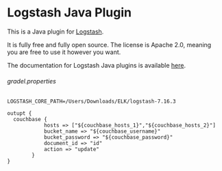 # Logstash Java Plugin

This is a Java plugin for [Logstash](https://github.com/elastic/logstash).

It is fully free and fully open source. The license is Apache 2.0, meaning you are free to use it however you want.

The documentation for Logstash Java plugins is available [here](https://www.elastic.co/guide/en/logstash/6.7/contributing-java-plugin.html).

###### gradel.properties

```
LOGSTASH_CORE_PATH=/Users/Downloads/ELK/logstash-7.16.3
```

```
outupt { 
  couchbase {
            hosts => ["${couchbase_hosts_1}","${couchbase_hosts_2}"]
            bucket_name => "${couchbase_username}"
            bucket_password => "${couchbase_password}"
            document_id => "id"
            action => "update"
	    }
}
```
